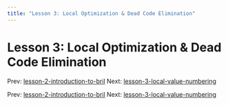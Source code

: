 ```yaml
---
title: "Lesson 3: Local Optimization & Dead Code Elimination"
---
```


# Lesson 3: Local Optimization & Dead Code Elimination

Prev: [lesson-2-introduction-to-bril](lesson-2-introduction-to-bril.md)
Next: [lesson-3-local-value-numbering](lesson-3-local-value-numbering.md)

Prev: [lesson-2-introduction-to-bril](lesson-2-introduction-to-bril.md)
Next: [lesson-3-local-value-numbering](lesson-3-local-value-numbering.md)
